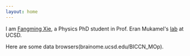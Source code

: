 ```yaml
---
layout: home
---
```


I am [Fangming Xie](./CV.md), a Physics PhD student in Prof. Eran Mukamel's [lab](brainome.ucsd.edu) at UCSD.

Here are some data browsers(brainome.ucsd.edu/BICCN_MOp).
